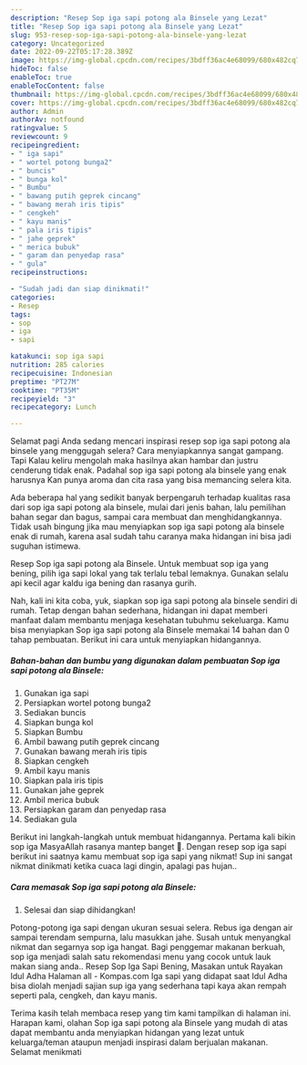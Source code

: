 ```yaml
---
description: "Resep Sop iga sapi potong ala Binsele yang Lezat"
title: "Resep Sop iga sapi potong ala Binsele yang Lezat"
slug: 953-resep-sop-iga-sapi-potong-ala-binsele-yang-lezat
category: Uncategorized
date: 2022-09-22T05:17:28.389Z
image: https://img-global.cpcdn.com/recipes/3bdff36ac4e68099/680x482cq70/sop-iga-sapi-potong-ala-binsele-foto-resep-utama.jpg
hideToc: false
enableToc: true
enableTocContent: false
thumbnail: https://img-global.cpcdn.com/recipes/3bdff36ac4e68099/680x482cq70/sop-iga-sapi-potong-ala-binsele-foto-resep-utama.jpg
cover: https://img-global.cpcdn.com/recipes/3bdff36ac4e68099/680x482cq70/sop-iga-sapi-potong-ala-binsele-foto-resep-utama.jpg
author: Admin
authorAv: notfound
ratingvalue: 5
reviewcount: 9
recipeingredient:
- " iga sapi"
- " wortel potong bunga2"
- " buncis"
- " bunga kol"
- " Bumbu"
- " bawang putih geprek cincang"
- " bawang merah iris tipis"
- " cengkeh"
- " kayu manis"
- " pala iris tipis"
- " jahe geprek"
- " merica bubuk"
- " garam dan penyedap rasa"
- " gula"
recipeinstructions:

- "Sudah jadi dan siap dinikmati!"
categories:
- Resep
tags:
- sop
- iga
- sapi

katakunci: sop iga sapi 
nutrition: 285 calories
recipecuisine: Indonesian
preptime: "PT27M"
cooktime: "PT35M"
recipeyield: "3"
recipecategory: Lunch

---
```



Selamat pagi Anda sedang mencari inspirasi resep sop iga sapi potong ala binsele yang menggugah selera? Cara menyiapkannya sangat gampang. Tapi Kalau keliru mengolah maka hasilnya akan hambar dan justru cenderung tidak enak. Padahal sop iga sapi potong ala binsele yang enak harusnya Kan punya aroma dan cita rasa yang bisa memancing selera kita.


Ada beberapa hal yang sedikit banyak berpengaruh terhadap kualitas rasa dari sop iga sapi potong ala binsele, mulai dari jenis bahan, lalu pemilihan bahan segar dan bagus, sampai cara membuat dan menghidangkannya. Tidak usah bingung jika mau menyiapkan sop iga sapi potong ala binsele enak di rumah, karena asal sudah tahu caranya maka hidangan ini bisa jadi suguhan istimewa.

Resep Sop iga sapi potong ala Binsele. Untuk membuat sop iga yang bening, pilih iga sapi lokal yang tak terlalu tebal lemaknya. Gunakan selalu api kecil agar kaldu iga bening dan rasanya gurih.


Nah, kali ini kita coba, yuk, siapkan sop iga sapi potong ala binsele sendiri di rumah. Tetap dengan bahan sederhana, hidangan ini dapat memberi manfaat dalam membantu menjaga kesehatan tubuhmu sekeluarga. Kamu bisa menyiapkan Sop iga sapi potong ala Binsele memakai 14 bahan dan 0 tahap pembuatan. Berikut ini cara untuk menyiapkan hidangannya.

<!--inarticleads1-->

##### Bahan-bahan dan bumbu yang digunakan dalam pembuatan Sop iga sapi potong ala Binsele:

1. Gunakan  iga sapi
1. Persiapkan  wortel potong bunga2
1. Sediakan  buncis
1. Siapkan  bunga kol
1. Siapkan  Bumbu
1. Ambil  bawang putih geprek cincang
1. Gunakan  bawang merah iris tipis
1. Siapkan  cengkeh
1. Ambil  kayu manis
1. Siapkan  pala iris tipis
1. Gunakan  jahe geprek
1. Ambil  merica bubuk
1. Persiapkan  garam dan penyedap rasa
1. Sediakan  gula


Berikut ini langkah-langkah untuk membuat hidangannya. Pertama kali bikin sop iga MasyaAllah rasanya mantep banget 🤤. Dengan resep sop iga sapi berikut ini saatnya kamu membuat sop iga sapi yang nikmat! Sup ini sangat nikmat dinikmati ketika cuaca lagi dingin, apalagi pas hujan.. 

<!--inarticleads2-->

##### Cara memasak Sop iga sapi potong ala Binsele:


1. Selesai dan siap dihidangkan!

Potong-potong iga sapi dengan ukuran sesuai selera. Rebus iga dengan air sampai terendam sempurna, lalu masukkan jahe. Susah untuk menyangkal nikmat dan segarnya sop iga hangat. Bagi penggemar makanan berkuah, sop iga menjadi salah satu rekomendasi menu yang cocok untuk lauk makan siang anda.. Resep Sop Iga Sapi Bening, Masakan untuk Rayakan Idul Adha Halaman all - Kompas.com Iga sapi yang didapat saat Idul Adha bisa diolah menjadi sajian sup iga yang sederhana tapi kaya akan rempah seperti pala, cengkeh, dan kayu manis. 

Terima kasih telah membaca resep yang tim kami tampilkan di halaman ini. Harapan kami, olahan Sop iga sapi potong ala Binsele yang mudah di atas dapat membantu anda menyiapkan hidangan yang lezat untuk keluarga/teman ataupun menjadi inspirasi dalam berjualan makanan. Selamat menikmati
